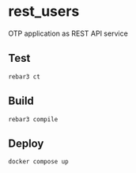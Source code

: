 # rest_users

OTP application as REST API service

## Test

`rebar3 ct`

## Build

`rebar3 compile`

## Deploy

`docker compose up`
